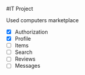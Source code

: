 #IT Project 

Used computers marketplace

- [x] Authorization
- [x] Profile
- [ ] Items
- [ ] Search
- [ ] Reviews
- [ ] Messages
